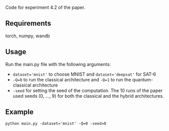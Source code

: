 Code for experiment 4.2 of the paper.

## Requirements
torch, numpy, wandb

## Usage

Run the main.py file with the following arguments:

* ```dataset='mnist'``` to choose  MNIST and ```dataset='deepsat'``` for SAT-6 
* ```-Q=0``` to run the classical architecture and ```-Q=1``` to run the quantum-classical architecture 
* ```-seed``` for setting the seed of the computation. The 10 runs of the paper used seeds (0, ..., 9) for both the classical and the hybrid architectures.

## Example

```python main.py -dataset='mnist' -Q=0 -seed=0```



